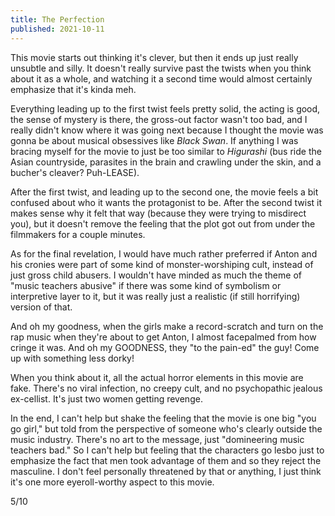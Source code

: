 ```yaml
---
title: The Perfection
published: 2021-10-11
---
```


This movie starts out thinking it's clever, but then it ends up just really unsubtle and silly. It doesn't really survive past the twists when you think about it as a whole, and watching it a second time would almost certainly emphasize that it's kinda meh.

Everything leading up to the first twist feels pretty solid, the acting is good, the sense of mystery is there, the gross-out factor wasn't too bad, and I really didn't know where it was going next because I thought the movie was gonna be about musical obsessives like _Black Swan_. If anything I was bracing myself for the movie to just be too similar to _Higurashi_ (bus ride the Asian countryside, parasites in the brain and crawling under the skin, and a bucher's cleaver? Puh-LEASE).

After the first twist, and leading up to the second one, the movie feels a bit confused about who it wants the protagonist to be. After the second twist it makes sense why it felt that way (because they were trying to misdirect you), but it doesn't remove the feeling that the plot got out from under the filmmakers for a couple minutes.

As for the final revelation, I would have much rather preferred if Anton and his cronies were part of some kind of monster-worshiping cult, instead of just gross child abusers. I wouldn't have minded as much the theme of "music teachers abusive" if there was some kind of symbolism or interpretive layer to it, but it was really just a realistic (if still horrifying) version of that.

And oh my goodness, when the girls make a record-scratch and turn on the rap music when they're about to get Anton, I almost facepalmed from how cringe it was. And oh my GOODNESS, they "to the pain-ed" the guy! Come up with something less dorky!

When you think about it, all the actual horror elements in this movie are fake. There's no viral infection, no creepy cult, and no psychopathic jealous ex-cellist. It's just two women getting revenge.

In the end, I can't help but shake the feeling that the movie is one big "you go girl," but told from the perspective of someone who's clearly outside the music industry. There's no art to the message, just "domineering music teachers bad." So I can't help but feeling that the characters go lesbo just to emphasize the fact that men took advantage of them and so they reject the masculine. I don't feel personally threatened by that or anything, I just think it's one more eyeroll-worthy aspect to this movie.

5/10

